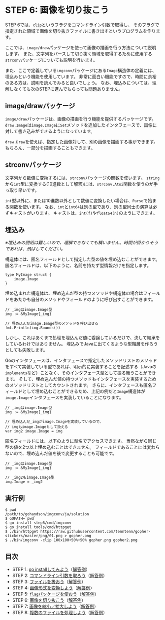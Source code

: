 # STEP 6: 画像を切り抜こう

STEP 6では、`clip`というフラグをコマンドライン引数で取得し、
そのフラグで指定された領域で画像を切り抜きファイルに書き出すというプログラムを作ります。

ここでは、`image/draw`パッケージを使って画像の描画を行う方法について説明します。
また、文字列をパースして切り抜く領域を取得するために使用する`strconv`パッケージについても説明を行います。

また、ここで定義している`imgconv`パッケージにある`Image`構造体の定義には、埋込みという機能を使用しています。
非常に面白い機能ですので、時間に余裕のある方は、説明を読んでみると良いでしょう。
なお、埋込みについては、理解しなくても次のSTEPに進んでもらっても問題ありません。

## image/drawパッケージ

`image/draw`パッケージは、画像の描画を行う機能を提供するパッケージです。
`draw.Image`は`image.Image`に`Set`メソッドを追加したインタフェースで、画像に対して書き込みができるようになっています。

`draw.Draw`を使えば、指定した画像対して、別の画像を描画する事ができます。
もちろん、一部分を描画することもできます。

## strconvパッケージ

文字列から数値に変換するには、`strconv`パッケージの関数を使います。
`string`から`int`型に変換する(10進数として解釈)には、`strconv.Atoi`関数を使うのが手っ取り早いです。

`int`型以外に、または10進数以外として数値に変換したい場合は、`Parse`で始まる関数を使います。
なお、`int`と`int64`は別の型であり、別の型同士の演算は必ずキャストがいります。
キャストは、`int(f)`や`float64(n)`のようにできます。

## 埋込み

*※埋込みの説明は難しいので、理解できなくても構いません。時間が掛かりそうであれば、飛ばしてください。*

構造体には、匿名フィールドとして指定した型の値を埋め込むことができます。
匿名フィールドは、以下のように、名前を持たず型情報だけを指定します。

```
type MyImage struct {
    image.Image
}
```

埋め込まれた構造体は、埋め込んだ型の持つメソッドや構造体の場合はフィールドをあたかも自分のメソッドやフィールドのように呼び出すことができます。

```
// _imgはimage.Image型
img := &MyImage{_img} 

// 埋め込んだimage.Image型のメソッドを呼び出せる
fmt.Println(img.Bounds()) 
```

しかし、これはあくまで処理を埋込んだ値に委譲しているだけで、決して継承をしているわけではありません。
埋込みでJavaに出てくるような型階層を作ろうとしても失敗します。

Goのインタフェースは、インタフェースで指定したメソッドリストのメソッドをすべて実装している型であれば、明示的に実装することを記述する（Javaの`implements`など）ことなく、そのインタフェース型として振る舞うことができます。
そして、埋め込んだ値の持つメソッドもインタフェースを実装するためのメソッドリストとしてカウントされます。
さらに、インタフェースも匿名フィールドとして埋め込むことができるため、上記の例だと`Image`構造体が`image.Image`インタフェースを実装していることになります。

```
// _imgはimage.Image型
img := &MyImage{_img} 

// 埋め込んだ_imgがimage.Imageを実装しているので、
// imgもimage.Imageとして扱える
var img2 image.Image = img
```

匿名フィールドには、以下のように型名でアクセスできます。
当然ながら同じ型の値を2つ以上埋め込むことはできません。
フィールドであることには変わらないので、埋め込んだ値を後で変更することも可能です。

```
// _imgはimage.Image型
img := &MyImage{_img} 

// _img2もimage.Image型
img.Image = _img2
```

## 実行例

```
$ pwd
/path/to/gohandson/imgconv/ja/solution
$ GOPATH=`pwd`
$ go install step6/cmd/imgconv
$ go install tools/cmd/httpget
$ ./bin/httpget https://raw.githubusercontent.com/tenntenn/gopher-stickers/master/png/01.png > gopher.png
$ ./bin/imgconv -clip 100x100+50%+50% gopher.png gopher2.png
```

## 目次

* STEP 1: [go installしてみよう](../../../skeleton/src/step1)（[解答例](../step1)）
* STEP 2: [コマンドライン引数を取ろう](../../../skeleton/src/step2)（[解答例](../step2)）
* STEP 3: [ファイルを扱おう](../../../skeleton/src/step3)（[解答例](../step3)）
* STEP 4: [画像形式を変換しよう](../../../skeleton/src/step4)（[解答例](../step4)）
* STEP 5: [`flag`パッケージを使おう](../../../skeleton/src/step5)（[解答例](../step5)）
* STEP 6: [画像を切り抜こう](../../../skeleton/src/step6)（[解答例](../step6)）
* STEP 7: [画像を縮小／拡大しよう](../../../skeleton/src/step7)（[解答例](../step7)）
* STEP 8: [複数のファイルを処理しよう](../../../skeleton/src/step8)（[解答例](../step8)）
